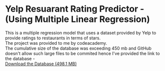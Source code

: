 # Yelp Resuarant Rating Predictor - (Using Multiple Linear Regression)
This is a multiple regression model that uses a dataset provided by Yelp to provide ratings to restaurants in terms of stars. <br>
The project was provided to me by codeacademy. <br>
The cumulative size of the database was exceeding 450 mb and GitHub doesn't allow such large files to be commited hence I've provided the link to the database - <br>
<a href = "https://1drv.ms/u/s!AipF7GrDgY04h9ktNmyyek6y9nRVcA?e=9hUdn5"> Download the Database (498.1 MB) </a>

